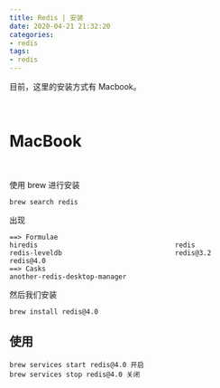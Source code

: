 ```yaml
---
title: Redis | 安装
date: 2020-04-21 21:32:20
categories:
- redis
tags:
- redis
---
```

目前，这里的安装方式有 Macbook。

<!-- more -->

<br/>

# MacBook

<br/>

使用 brew 进行安装

	brew search redis 

出现

	==> Formulae
	hiredis                                  redis                                    redis-leveldb                            redis@3.2                                redis@4.0
	==> Casks
	another-redis-desktop-manager   

然后我们安装

	brew install redis@4.0

## 使用

	brew services start redis@4.0 开启
	brew services stop redis@4.0 关闭